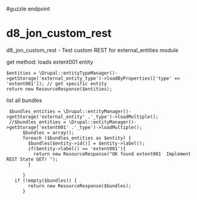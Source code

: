 #guzzle endpoint

# d8_jon_custom_rest
d8_jon_custom_rest  - Test custom REST for external_entities module



get method:
loads extent001 entity
```
$entities = \Drupal::entityTypeManager()->getStorage('external_entity_type')->loadByProperties(['type' => 'extent001']); // get specific entity
return new ResourceResponse($entities);
````


list all bundles 
```
 $bundles_entities = \Drupal::entityManager()->getStorage('external_entity' .'_type')->loadMultiple();
 //$bundles_entities = \Drupal::entityManager()->getStorage('extent001' .'_type')->loadMultiple();
      $bundles = array();
      foreach ($bundles_entities as $entity) {
        $bundles[$entity->id()] = $entity->label();
        if($entity->label() == 'extent001'){
          return new ResourceResponse("OK found extent001  Implement REST State GET! ");
        }

      }
   if (!empty($bundles)) {
        return new ResourceResponse($bundles);
      }    
```